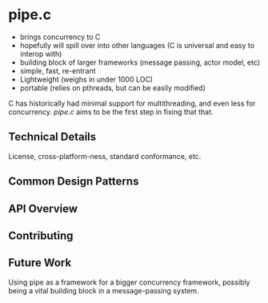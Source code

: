 pipe.c
=============

- brings concurrency to C
- hopefully will spill over into other languages (C is universal and
  easy to interop with)
- building block of larger frameworks (message passing, actor model, etc)
- simple, fast, re-entrant
- Lightweight (weighs in under 1000 LOC)
- portable (relies on pthreads, but can be easily modified)

C has historically had minimal support for multithreading, and even less
for concurrency. *pipe.c* aims to be the first step in fixing that
that.

Technical Details
------------------

License, cross-platform-ness, standard conformance, etc.

Common Design Patterns
-----------------------

API Overview
-----------------

Contributing
----------------

Future Work
--------------------

Using pipe as a framework for a bigger concurrency framework, possibly being a vital building block in a message-passing system.
